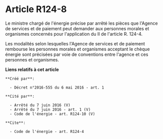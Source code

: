 # Article R124-8

Le ministre chargé de l'énergie précise par arrêté les pièces que l'Agence de services et de paiement peut demander aux
personnes morales et organismes concernés pour l'application du II de l'article R. 124-4. 

Les modalités selon lesquelles l'Agence de services et de paiement rembourse les personnes morales et organismes acceptant le
chèque énergie sont précisées par voie de conventions entre l'agence et ces personnes et organismes.

**Liens relatifs à cet article**

	**Créé par**:

	  - Décret n°2016-555 du 6 mai 2016 - art. 1

	**Cité par**:

	  - Arrêté du 7 juin 2016 (V)
	  - Arrêté du 7 juin 2016 - art. 1 (V)
	  - Code de l'énergie - art. R124-10 (V)

	**Cite**:

	  - Code de l'énergie - art. R124-4
